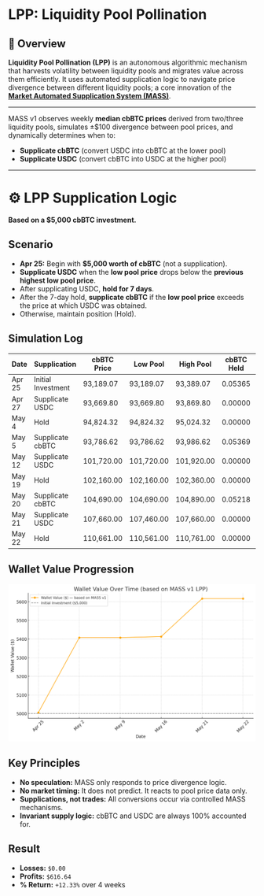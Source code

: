 # LPP: Liquidity Pool Pollination

## 🌱 Overview

**Liquidity Pool Pollination (LPP)** is an autonomous algorithmic mechanism that harvests volatility between liquidity pools and migrates value across them efficiently. It uses automated supplication logic to navigate price divergence between different liquidity pools; a core innovation of the **[Market Automated Supplication System (MASS)](https://github.com/Art-Sells/HPM/tree/main/HPMCodeBase/MASS)**. 

---

MASS v1 observes weekly **median cbBTC prices** derived from two/three liquidity pools, simulates ±$100 divergence between pool prices, and dynamically determines when to:

- **Supplicate cbBTC** (convert USDC into cbBTC at the lower pool)
- **Supplicate USDC** (convert cbBTC into USDC at the higher pool)

---

# ⚙️ LPP Supplication Logic

**Based on a $5,000 cbBTC investment.**

## Scenario

- **Apr 25:** Begin with **$5,000 worth of cbBTC** (not a supplication).
- **Supplicate USDC** when the **low pool price** drops below the **previous highest low pool price**.
- After supplicating USDC, **hold for 7 days**.
- After the 7-day hold, **supplicate cbBTC** if the **low pool price** exceeds the price at which USDC was obtained.
- Otherwise, maintain position (Hold).

## Simulation Log

| Date     | Supplication        | cbBTC Price | Low Pool | High Pool | cbBTC Held | USDC Held | Wallet Value |
|----------|---------------------|-------------|----------|-----------|------------|-----------|--------------|
| Apr 25   | Initial Investment  | 93,189.07   | 93,189.07 | 93,389.07 | 0.05365    | 0.00      | $5,000.00    |
| Apr 27   | Supplicate USDC     | 93,669.80   | 93,669.80 | 93,869.80 | 0.00000    | $5,035.98 | $5,035.98    |
| May 4    | Hold                | 94,824.32   | 94,824.32 | 95,024.32 | 0.00000    | $5,035.98 | $5,035.98    |
| May 5    | Supplicate cbBTC    | 93,786.62   | 93,786.62 | 93,986.62 | 0.05369    | 0.00      | $5,035.98    |
| May 12   | Supplicate USDC     | 101,720.00  | 101,720.00 | 101,920.00 | 0.00000    | $5,464.88 | $5,464.88    |
| May 19   | Hold                | 102,160.00  | 102,160.00 | 102,360.00 | 0.00000    | $5,464.88 | $5,464.88    |
| May 20   | Supplicate cbBTC    | 104,690.00  | 104,690.00 | 104,890.00 | 0.05218    | 0.00      | $5,464.88    |
| May 21   | Supplicate USDC     | 107,660.00  | 107,460.00 | 107,660.00 | 0.00000    | $5,616.64 | $5,616.64    |
| May 22   | Hold                | 110,661.00  | 110,561.00 | 110,761.00 | 0.00000    | $5,616.64 | $5,616.64    |

## Wallet Value Progression

<img src="https://github.com/Art-Sells/HPM/blob/main/HPMCodeBase/MASS/LPP/WalletValueOverTime(basedonMASSv1LPP).png" width="600px"> 

## Key Principles

- **No speculation:** MASS only responds to price divergence logic.
- **No market timing:** It does not predict. It reacts to pool price data only.
- **Supplications, not trades:** All conversions occur via controlled MASS mechanisms.
- **Invariant supply logic:** cbBTC and USDC are always 100% accounted for.

## Result

- **Losses:** `$0.00`
- **Profits:** `$616.64`
- **% Return:** `+12.33%` over 4 weeks
